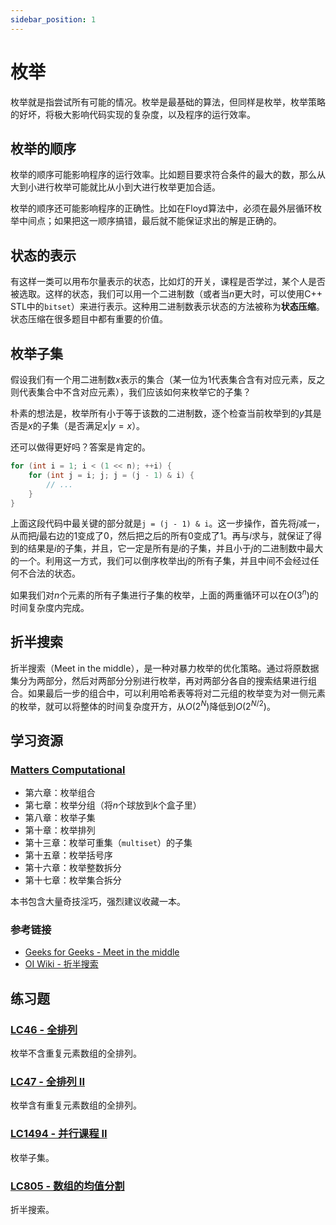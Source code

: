 ```yaml
---
sidebar_position: 1
---
```


# 枚举

枚举就是指尝试所有可能的情况。枚举是最基础的算法，但同样是枚举，枚举策略的好坏，将极大影响代码实现的复杂度，以及程序的运行效率。

## 枚举的顺序

枚举的顺序可能影响程序的运行效率。比如题目要求符合条件的最大的数，那么从大到小进行枚举可能就比从小到大进行枚举更加合适。

枚举的顺序还可能影响程序的正确性。比如在Floyd算法中，必须在最外层循环枚举中间点；如果把这一顺序搞错，最后就不能保证求出的解是正确的。

## 状态的表示

有这样一类可以用布尔量表示的状态，比如灯的开关，课程是否学过，某个人是否被选取。这样的状态，我们可以用一个二进制数（或者当$n$更大时，可以使用C++ STL中的`bitset`）来进行表示。这种用二进制数表示状态的方法被称为**状态压缩**。状态压缩在很多题目中都有重要的价值。

## 枚举子集

假设我们有一个用二进制数$x$表示的集合（某一位为$1$代表集合含有对应元素，反之则代表集合中不含对应元素），我们应该如何来枚举它的子集？

朴素的想法是，枚举所有小于等于该数的二进制数，逐个检查当前枚举到的$y$其是否是$x$的子集（是否满足$x|y=x$）。

还可以做得更好吗？答案是肯定的。

```cpp
for (int i = 1; i < (1 << n); ++i) {
    for (int j = i; j; j = (j - 1) & i) {
        // ...
    }
}
```

上面这段代码中最关键的部分就是`j = (j - 1) & i`。这一步操作，首先将$j$减一，从而把$j$最右边的$1$变成了$0$，然后把之后的所有$0$变成了$1$。再与$i$求与，就保证了得到的结果是$i$的子集，并且，它一定是所有是$i$的子集，并且小于$j$的二进制数中最大的一个。利用这一方式，我们可以倒序枚举出$j$的所有子集，并且中间不会经过任何不合法的状态。

如果我们对$n$个元素的所有子集进行子集的枚举，上面的两重循环可以在$O(3^n)$的时间复杂度内完成。

## 折半搜索

折半搜索（Meet in the middle），是一种对暴力枚举的优化策略。通过将原数据集分为两部分，然后对两部分分别进行枚举，再对两部分各自的搜索结果进行组合。如果最后一步的组合中，可以利用哈希表等将对二元组的枚举变为对一侧元素的枚举，就可以将整体的时间复杂度开方，从$O(2^N)$降低到$O(2^{N/2})$。

## 学习资源

### [Matters Computational](https://www.springer.com/gp/book/9783642147630)

- 第六章：枚举组合
- 第七章：枚举分组（将$n$个球放到$k$个盒子里）
- 第八章：枚举子集
- 第十章：枚举排列
- 第十三章：枚举可重集（`multiset`）的子集
- 第十五章：枚举括号序
- 第十六章：枚举整数拆分
- 第十七章：枚举集合拆分

本书包含大量奇技淫巧，强烈建议收藏一本。

### 参考链接

- [Geeks for Geeks - Meet in the middle](https://www.geeksforgeeks.org/meet-in-the-middle/)
- [OI Wiki - 折半搜索](https://oi-wiki.org/search/bidirectional/#_2)

## 练习题

### [LC46 - 全排列](https://leetcode.cn/problems/permutations/)

枚举不含重复元素数组的全排列。

### [LC47 - 全排列 II](https://leetcode.cn/problems/permutations-ii/)

枚举含有重复元素数组的全排列。

### [LC1494 - 并行课程 II](https://leetcode.cn/problems/parallel-courses-ii/) 

枚举子集。

### [LC805 - 数组的均值分割](https://leetcode.cn/problems/split-array-with-same-average/submissions/)

折半搜索。

